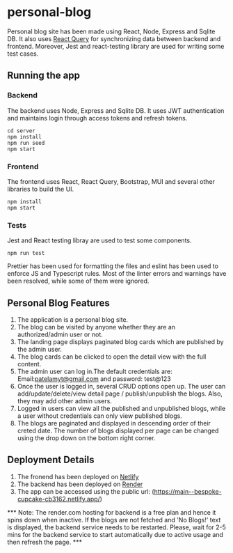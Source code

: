# personal-blog

Personal blog site has been made using React, Node, Express and Sqlite DB. It also uses [React Query](https://www.npmjs.com/package/react-query) for synchronizing data between backend and frontend. Moreover, Jest and react-testing library are used for writing some test cases.

## Running the app

### Backend

The backend uses Node, Express and Sqlite DB. It uses JWT authentication and maintains login through access tokens and refresh tokens.

```
cd server
npm install
npm run seed
npm start

```

### Frontend

The frontend uses React, React Query, Bootstrap, MUI and several other libraries to build the UI.

```
npm install
npm start
```

### Tests

Jest and React testing libray are used to test some components.

```
npm run test

```

Prettier has been used for formatting the files and eslint has been used to enforce JS and Typescript rules. Most of the linter errors and warnings have been resolved, while some of them were ignored.

## Personal Blog Features

1. The application is a personal blog site.
2. The blog can be visited by anyone whether they are an authorized/admin user or not.
3. The landing page displays paginated blog cards which are published by the admin user.
4. The blog cards can be clicked to open the detail view with the full content.
5. The admin user can log in.The default credentials are: Email:patelamyt@gmail.com and password: test@123
6. Once the user is logged in, several CRUD options open up. The user can add/update/delete/view detail page / publish/unpublish the blogs. Also, they may add other admin users.
7. Logged in users can view all the published and unpublished blogs, while a user without credentials can only view published blogs.
8. The blogs are paginated and displayed in descending order of their creted date. The number of blogs displayed per page can be changed using the drop down on the bottom right corner.

## Deployment Details

1. The fronend has been deployed on [Netlify](https://www.netlify.com/)
2. The backend has been deployed on [Render](https://render.com/)
3. The app can be accessed using the public url: (https://main--bespoke-cupcake-cb3162.netlify.app/)

*** Note: The render.com hosting for backend is a free plan and hence it spins down when inactive. If the blogs are not fetched and 'No Blogs!' text is displayed, the backend service needs to be restarted. Please, wait for 2-5 mins for the backend service to start automatically due to active usage and then refresh the page. ***
